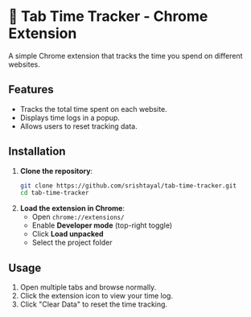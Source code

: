 # 🚀 Tab Time Tracker - Chrome Extension  

A simple Chrome extension that tracks the time you spend on different websites.  

## Features  
- Tracks the total time spent on each website.  
- Displays time logs in a popup.  
- Allows users to reset tracking data.  

## Installation  
1. **Clone the repository**:  
   ```sh
   git clone https://github.com/srishtayal/tab-time-tracker.git
   cd tab-time-tracker
   ```  
2. **Load the extension in Chrome**:  
   - Open `chrome://extensions/`  
   - Enable **Developer mode** (top-right toggle)  
   - Click **Load unpacked**  
   - Select the project folder  

## Usage  
1. Open multiple tabs and browse normally.  
2. Click the extension icon to view your time log.  
3. Click "Clear Data" to reset the time tracking.  

